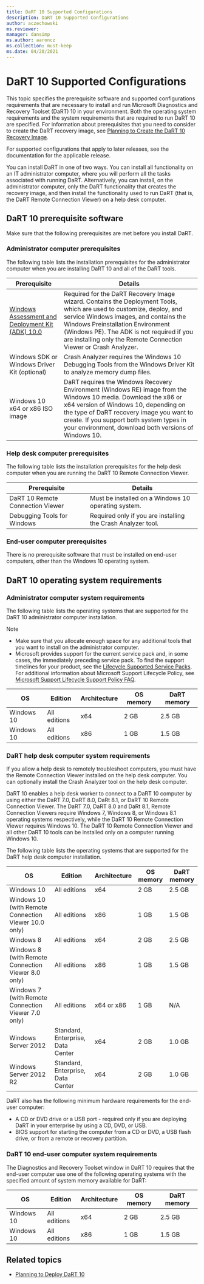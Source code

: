 ```yaml
---
title: DaRT 10 Supported Configurations
description: DaRT 10 Supported Configurations
author: aczechowski
ms.reviewer: 
manager: dansimp
ms.author: aaroncz
ms.collection: must-keep
ms.date: 04/20/2021
---
```


# DaRT 10 Supported Configurations

This topic specifies the prerequisite software and supported configurations requirements that are necessary to install and run Microsoft Diagnostics and Recovery Toolset (DaRT) 10 in your environment. Both the operating system requirements and the system requirements that are required to run DaRT 10 are specified. For information about prerequisites that you need to consider to create the DaRT recovery image, see [Planning to Create the DaRT 10 Recovery Image](planning-to-create-the-dart-10-recovery-image.md).

For supported configurations that apply to later releases, see the documentation for the applicable release.

You can install DaRT in one of two ways. You can install all functionality on an IT administrator computer, where you will perform all the tasks associated with running DaRT. Alternatively, you can install, on the administrator computer, only the DaRT functionality that creates the recovery image, and then install the functionality used to run DaRT (that is, the DaRT Remote Connection Viewer) on a help desk computer.

## DaRT 10 prerequisite software

Make sure that the following prerequisites are met before you install DaRT.

### Administrator computer prerequisites

The following table lists the installation prerequisites for the administrator computer when you are installing DaRT 10 and all of the DaRT tools.

| Prerequisite | Details |
|--|--|
| [Windows Assessment and Deployment Kit (ADK) 10.0](/windows-hardware/get-started/adk-install) | Required for the DaRT Recovery Image wizard. Contains the Deployment Tools, which are used to customize, deploy, and service Windows images, and contains the Windows Preinstallation Environment (Windows PE). The ADK is not required if you are installing only the Remote Connection Viewer or Crash Analyzer. |
| Windows SDK or Windows Driver Kit (optional) | Crash Analyzer requires the Windows 10 Debugging Tools from the Windows Driver Kit to analyze memory dump files. |
| Windows 10 x64 or x86 ISO image | DaRT requires the Windows Recovery Environment (Windows RE) image from the Windows 10 media. Download the x86 or x64 version of Windows 10, depending on the type of DaRT recovery image you want to create. If you support both system types in your environment, download both versions of Windows 10. |

### Help desk computer prerequisites

The following table lists the installation prerequisites for the help desk computer when you are running the DaRT 10 Remote Connection Viewer.

| Prerequisite | Details |
|--|--|
| DaRT 10 Remote Connection Viewer | Must be installed on a Windows 10 operating system. |
| Debugging Tools for Windows | Required only if you are installing the Crash Analyzer tool. |

### End-user computer prerequisites

There is no prerequisite software that must be installed on end-user computers, other than the Windows 10 operating system.

## DaRT 10 operating system requirements

### Administrator computer system requirements

The following table lists the operating systems that are supported for the DaRT 10 administrator computer installation.

> [!NOTE]
>
> - Make sure that you allocate enough space for any additional tools that you want to install on the administrator computer.
> - Microsoft provides support for the current service pack and, in some cases, the immediately preceding service pack. To find the support timelines for your product, see the [Lifecycle Supported Service Packs](https://go.microsoft.com/fwlink/p/?LinkId=31975). For additional information about Microsoft Support Lifecycle Policy, see [Microsoft Support Lifecycle Support Policy FAQ](https://go.microsoft.com/fwlink/p/?LinkId=31976).

| OS | Edition | Architecture | OS memory | DaRT memory |
|--|--|--|--|--|
| Windows 10 | All editions | x64 | 2 GB | 2.5 GB |
| Windows 10 | All editions | x86 | 1 GB | 1.5 GB |

### DaRT help desk computer system requirements

If you allow a help desk to remotely troubleshoot computers, you must have the Remote Connection Viewer installed on the help desk computer. You can optionally install the Crash Analyzer tool on the help desk computer.

DaRT 10 enables a help desk worker to connect to a DaRT 10 computer by using either the DaRT 7.0, DaRT 8.0, DaRt 8.1, or DaRT 10 Remote Connection Viewer. The DaRT 7.0, DaRT 8.0 and DaRt 8.1, Remote Connection Viewers require Windows 7, Windows 8, or Windows 8.1 operating systems respectively, while the DaRT 10 Remote Connection Viewer requires Windows 10. The DaRT 10 Remote Connection Viewer and all other DaRT 10 tools can be installed only on a computer running Windows 10.

The following table lists the operating systems that are supported for the DaRT help desk computer installation.

| OS | Edition | Architecture | OS memory | DaRT memory |
|--|--|--|--|--|
| Windows 10 | All editions | x64 | 2 GB | 2.5 GB |
| Windows 10 (with Remote Connection Viewer 10.0 only) | All editions | x86 | 1 GB | 1.5 GB |
| Windows 8 | All editions | x64 | 2 GB | 2.5 GB |
| Windows 8 (with Remote Connection Viewer 8.0 only) | All editions | x86 | 1 GB | 1.5 GB |
| Windows 7 (with Remote Connection Viewer 7.0 only) | All editions | x64 or x86 | 1 GB | N/A |
| Windows Server 2012 | Standard, Enterprise, Data Center | x64 | 2 GB | 1.0 GB |
| Windows Server 2012 R2 | Standard, Enterprise, Data Center | x64 | 2 GB | 1.0 GB |

DaRT also has the following minimum hardware requirements for the end-user computer:

- A CD or DVD drive or a USB port - required only if you are deploying DaRT in your enterprise by using a CD, DVD, or USB.
- BIOS support for starting the computer from a CD or DVD, a USB flash drive, or from a remote or recovery partition.

### DaRT 10 end-user computer system requirements

The Diagnostics and Recovery Toolset window in DaRT 10 requires that the end-user computer use one of the following operating systems with the specified amount of system memory available for DaRT:

| OS | Edition | Architecture | OS memory | DaRT memory |
|--|--|--|--|--|
| Windows 10 | All editions | x64 | 2 GB | 2.5 GB |
| Windows 10 | All editions | x86 | 1 GB | 1.5 GB |

## Related topics

- [Planning to Deploy DaRT 10](planning-to-deploy-dart-10.md)
